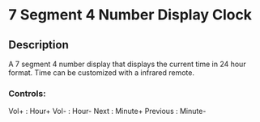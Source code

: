 # 7 Segment 4 Number Display Clock

## Description

A 7 segment 4 number display that displays the current time in 24 hour format. 
Time can be customized with a infrared remote.

### Controls:
Vol+      : Hour+
Vol-      : Hour-
Next      : Minute+
Previous  : Minute-
